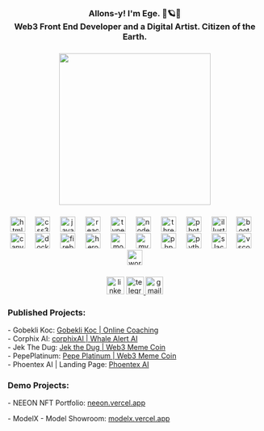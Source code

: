 <h3 align="center">Allons-y! I'm Ege. 🚀🪐🧿<br>Web3 Front End Developer and a Digital Artist. Citizen of the Earth.</h3>

###

<div align="center">
  <img height="300" src="https://i.ibb.co/0ZyQhTy/carpet-7.png"  />
</div>

###

<div align="center">
  <img src="https://skillicons.dev/icons?i=html" height="30" alt="html5 logo"  />
  <img width="12" />
  <img src="https://skillicons.dev/icons?i=css" height="30" alt="css3 logo"  />
  <img width="12" />
  <img src="https://skillicons.dev/icons?i=js" height="30" alt="javascript logo"  />
  <img width="12" />
  <img src="https://skillicons.dev/icons?i=react" height="30" alt="react logo"  />
  <img width="12" />
  <img src="https://cdn.jsdelivr.net/gh/devicons/devicon/icons/typescript/typescript-original.svg" height="30" alt="typescript logo"  />
  <img width="12" />
  <img src="https://skillicons.dev/icons?i=nodejs" height="30" alt="nodejs logo"  />
  <img width="12" />
  <img src="https://skillicons.dev/icons?i=threejs" height="30" alt="threejs logo"  />
  <img width="12" />
  <img src="https://cdn.jsdelivr.net/gh/devicons/devicon/icons/photoshop/photoshop-plain.svg" height="30" alt="photoshop logo"  />
  <img width="12" />
  <img src="https://cdn.jsdelivr.net/gh/devicons/devicon/icons/illustrator/illustrator-plain.svg" height="30" alt="illustrator logo"  />
  <img width="12" />
  <img src="https://cdn.jsdelivr.net/gh/devicons/devicon/icons/bootstrap/bootstrap-original.svg" height="30" alt="bootstrap logo"  />
  <img width="12" />
  <img src="https://cdn.jsdelivr.net/gh/devicons/devicon/icons/canva/canva-original.svg" height="30" alt="canva logo"  />
  <img width="12" />
  <img src="https://cdn.jsdelivr.net/gh/devicons/devicon/icons/docker/docker-original.svg" height="30" alt="docker logo"  />
  <img width="12" />
  <img src="https://cdn.jsdelivr.net/gh/devicons/devicon/icons/firebase/firebase-plain.svg" height="30" alt="firebase logo"  />
  <img width="12" />
  <img src="https://cdn.jsdelivr.net/gh/devicons/devicon/icons/heroku/heroku-original.svg" height="30" alt="heroku logo"  />
  <img width="12" />
  <img src="https://cdn.jsdelivr.net/gh/devicons/devicon/icons/mongodb/mongodb-original.svg" height="30" alt="mongodb logo"  />
  <img width="12" />
  <img src="https://cdn.jsdelivr.net/gh/devicons/devicon/icons/mysql/mysql-original.svg" height="30" alt="mysql logo"  />
  <img width="12" />
  <img src="https://cdn.jsdelivr.net/gh/devicons/devicon/icons/php/php-original.svg" height="30" alt="php logo"  />
  <img width="12" />
  <img src="https://cdn.jsdelivr.net/gh/devicons/devicon/icons/python/python-original.svg" height="30" alt="python logo"  />
  <img width="12" />
  <img src="https://cdn.jsdelivr.net/gh/devicons/devicon/icons/slack/slack-original.svg" height="30" alt="slack logo"  />
  <img width="12" />
  <img src="https://cdn.jsdelivr.net/gh/devicons/devicon/icons/vscode/vscode-original.svg" height="30" alt="vscode logo"  />
  <img width="12" />
  <img src="https://cdn.jsdelivr.net/gh/devicons/devicon/icons/wordpress/wordpress-original.svg" height="30" alt="wordpress logo"  />
</div>

###

<div align="center">
  <img src="https://img.shields.io/static/v1?message=LinkedIn&logo=linkedin&label=&color=0077B5&logoColor=white&labelColor=&style=for-the-badge" height="35" alt="linkedin logo"  />
  <a href="https://t.me/cryptomonky7" target="_blank">
    <img src="https://img.shields.io/static/v1?message=Telegram&logo=telegram&label=&color=2CA5E0&logoColor=white&labelColor=&style=for-the-badge" height="35" alt="telegram logo"  />
  </a>
  <a href="mailto:bababoey7@icloud.com" target="_blank">
    <img src="https://img.shields.io/static/v1?message=Mail&logo=gmail&label=&color=000000&logoColor=white&labelColor=&style=for-the-badge" height="35" alt="gmail logo"  />
  </a>
</div>

###

###

<h3 align="left">Published Projects:</h3>
<p align="left">
- Gobekli Koc: <a href="https://www.gobeklikoc.com" target="_blank">Gobekli Koc | Online Coaching</a><br>
- Corphix AI: <a href="https://corphixai.com" target="_blank">corphixAI | Whale Alert AI</a><br>
- Jek The Dug: <a href="https://www.jekthedug.com" target="_blank">Jek the Dug | Web3 Meme Coin</a><br>
- PepePlatinum: <a href="https://www.pepeplatinum.net/" target="_blank">Pepe Platinum | Web3 Meme Coin</a><br>
- Phoentex AI | Landing Page: <a href="https://phoentexai.com" target="_blank">Phoentex AI </a><br>
</p>

<h3 align="left">Demo Projects:</h3>
<p align="left">
- NEEON NFT Portfolio: <a href="https://neeon.vercel.app" target="_blank">neeon.vercel.app</a><br>
</p>
<p align="left">
- ModelX - Model Showroom: <a href="https://modelx.vercel.app" target="_blank">modelx.vercel.app</a><br>
</p>


###
